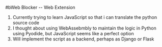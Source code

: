 #bWeb Blocker -- Web Extension
1. Currently trying to learn JavaScript so that i can translate the python source code 
2. I thought about using WebAssebmbly to maintain the logic in Python using Pyodide, but JavaScript seems like a perfect option
3. Will implement the script as a backend, perhaps as Django or Flask
